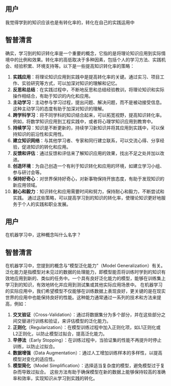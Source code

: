 ## 用户
我觉得学到的知识应该也是有转化率的，转化在自己的实践运用中
## 智普清言
确实，学习到的知识转化率是一个重要的概念，它指的是将理论知识应用到实际情境中的比例和效果。转化率的高低取决于多种因素，包括个人的学习方法、实践机会、经验积累、环境支持等。以下是一些提高知识转化率的策略：
1. **实践应用**：将理论知识应用到实践中是提高转化率的关键。通过实习、项目工作、实验研究等方式，可以加深对知识的理解和记忆。
2. **反思和总结**：在实践过程中，不断地反思和总结经验教训，将理论知识和实际操作相结合，有助于知识的内化和应用。
3. **主动学习**：主动参与学习过程，提出问题、解决问题，而不是被动接受信息。这种主动学习的态度有助于加深对知识的理解。
4. **跨学科学习**：将不同学科的知识结合起来，可以拓宽视野，提高知识转化率。例如，将数学知识应用到工程实践中，或者将心理学知识应用到教育中。
5. **持续学习**：知识是不断更新的，持续学习新知识并将其应用到实践中，可以保持知识的前沿性和实用性。
6. **建立知识网络**：与其他学习者、专家和同行建立联系，可以交流心得、分享经验，促进知识的转化和应用。
7. **反馈和评估**：通过反馈和评估来了解知识应用的效果，找出不足之处并加以改进。
8. **创造环境**：为自己创造一个有利于知识转化和应用的环境，如建立学习小组、参与研讨会等。
9. **保持好奇心**：对世界保持好奇心，对新事物保持开放态度，有助于发现知识的新应用领域。
10. **耐心和毅力**：知识转化和应用需要时间和努力，保持耐心和毅力，不断尝试和实践。
通过这些策略，可以提高学习到的知识的转化率，使理论知识更好地服务于个人的实践和职业发展。
## 用户
在机器学习中，这种概念叫什么名字？
## 智普清言
在机器学习中，您提到的概念与“模型泛化能力”（Model Generalization）有关。泛化能力是指模型对未见过的数据的处理能力，即模型能否将训练时学到的知识有效地应用到新的、类似的任务中。一个具有良好泛化能力的模型，能够在训练集上学习到的知识，有效地转化并应用到测试集或其他实际应用场景中。
在机器学习的实际应用中，我们希望模型不仅能够在训练数据上表现良好，更关键的是在现实世界的应用中也能保持良好的性能。这种能力通常通过一系列的技术和方法来提高，例如：
1. **交叉验证**（Cross-Validation）：通过将数据集分为多个部分，并在这些部分之间交替进行训练和验证，来评估模型的泛化能力。
2. **正则化**（Regularization）：在模型训练过程中加入正则化项，如L1正则化或L2正则化，以防止模型过拟合，提高泛化能力。
3. **早停法**（Early Stopping）：在训练过程中，当验证集的性能不再提升时停止训练，以防止过拟合。
4. **数据增强**（Data Augmentation）：通过人工增加训练样本的多样性，以提高模型对变化的适应性。
5. **模型简化**（Model Simplification）：选择适当复杂度的模型，避免模型过于复杂而导致过拟合。
这些方法有助于确保模型在新的数据上能够保持较高的准确率和效率，实现知识从学习到实践的转化。
